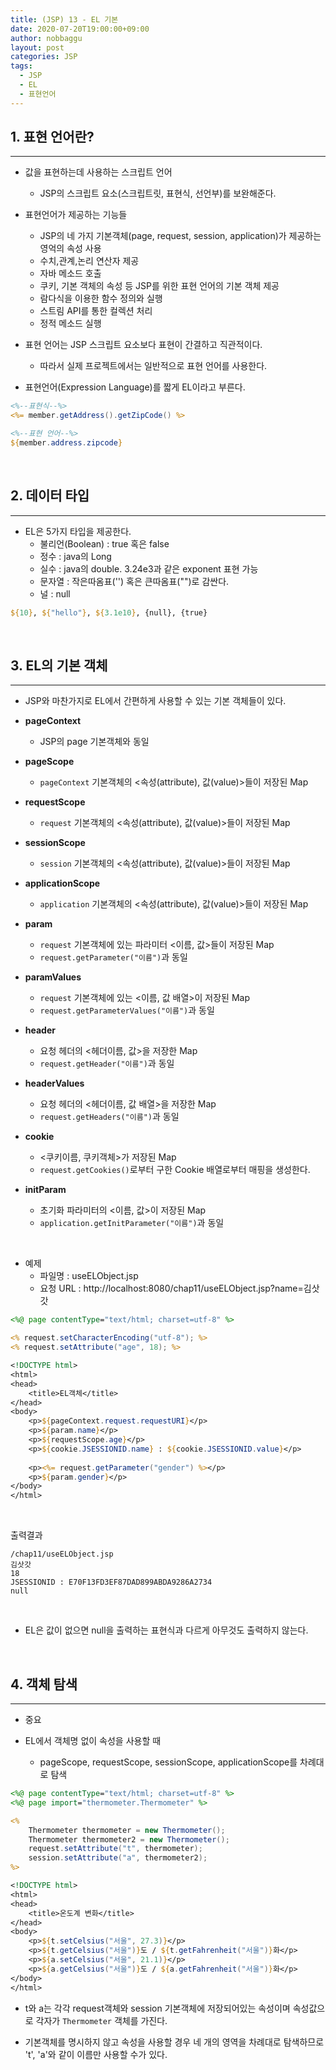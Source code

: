 ```yaml
---
title: (JSP) 13 - EL 기본
date: 2020-07-20T19:00:00+09:00
author: nobbaggu
layout: post
categories: JSP
tags:
  - JSP
  - EL
  - 표현언어
---
```


## 1. 표현 언어란? ##
----

+ 값을 표현하는데 사용하는 스크립트 언어
	+ JSP의 스크립트 요소(스크립트릿, 표현식, 선언부)를 보완해준다.
	
+ 표현언어가 제공하는 기능들
	+ JSP의 네 가지 기본객체(page, request, session, application)가 제공하는 영억의 속성 사용
	+ 수치,관계,논리 연산자 제공
	+ 자바 메소드 호출
	+ 쿠키, 기본 객체의 속성 등 JSP를 위한 표현 언어의 기본 객체 제공
	+ 람다식을 이용한 함수 정의와 실행
	+ 스트림 API를 통한 컬렉션 처리
	+ 정적 메소드 실행
	
+ 표현 언어는 JSP 스크립트 요소보다 표현이 간결하고 직관적이다.
	+ 따라서 실제 프로젝트에서는 일반적으로 표현 언어를 사용한다.

+ 표현언어(Expression Language)를 짧게 EL이라고 부른다.
	
~~~ jsp
<%--표현식--%>
<%= member.getAddress().getZipCode() %>

<%--표현 언어--%>
${member.address.zipcode}
~~~

<br>

## 2. 데이터 타입 ##
----

+ EL은 5가지 타입을 제공한다.
	+ 불리언(Boolean) : true 혹은 false
	+ 정수 : java의 Long
	+ 실수 : java의 double. 3.24e3과 같은 exponent 표현 가능
	+ 문자열 : 작은따옴표('') 혹은 큰따옴표("")로 감싼다.
	+ 널 : null
	
~~~ jsp
${10}, ${"hello"}, ${3.1e10}, {null}, {true}
~~~

<br>

## 3. EL의 기본 객체 ##
----

+ JSP와 마찬가지로 EL에서 간편하게 사용할 수 있는 기본 객체들이 있다.

+ **pageContext**
	+ JSP의 page 기본객체와 동일
	
+ **pageScope**
	+ `pageContext` 기본객체의 \<속성(attribute), 값(value)\>들이 저장된 Map
	
+ **requestScope**
	+ `request` 기본객체의 \<속성(attribute), 값(value)\>들이 저장된 Map

+ **sessionScope**
	+ `session` 기본객체의 \<속성(attribute), 값(value)\>들이 저장된 Map

+ **applicationScope**
	+ `application` 기본객체의 \<속성(attribute), 값(value)\>들이 저장된 Map

+ **param**
	+ `request` 기본객체에 있는 파라미터 \<이름, 값\>들이 저장된 Map
	+ `request.getParameter("이름")`과 동일

+ **paramValues**
	+ `request` 기본객체에 있는 \<이름, 값 배열\>이 저장된 Map
	+ `request.getParameterValues("이름")`과 동일

+ **header**
	+ 요청 헤더의 \<헤더이름, 값\>을 저장한 Map
	+ `request.getHeader("이름")`과 동일

+ **headerValues**
	+ 요청 헤더의 \<헤더이름, 값 배열\>을 저장한 Map
	+ `request.getHeaders("이름")`과 동일

+ **cookie**
	+ \<쿠키이름, 쿠키객체\>가 저장된 Map
	+ `request.getCookies()`로부터 구한 Cookie 배열로부터 매핑을 생성한다.

+ **initParam**
	+ 초기화 파라미터의 \<이름, 값\>이 저장된 Map
	+ `application.getInitParameter("이름")`과 동일
	
<br>

+ 예제
	+ 파일명 : useELObject.jsp
	+ 요청 URL : http://localhost:8080/chap11/useELObject.jsp?name=김삿갓

~~~ jsp
<%@ page contentType="text/html; charset=utf-8" %>

<% request.setCharacterEncoding("utf-8"); %>
<% request.setAttribute("age", 18); %>

<!DOCTYPE html>
<html>
<head>
	<title>EL객체</title>
</head>
<body>
	<p>${pageContext.request.requestURI}</p>
	<p>${param.name}</p>
	<p>${requestScope.age}</p>
	<p>${cookie.JSESSIONID.name} : ${cookie.JSESSIONID.value}</p>
	
	<p><%= request.getParameter("gender") %></p>
	<p>${param.gender}</p>
</body>
</html>
~~~

<br>

출력결과

~~~ text
/chap11/useELObject.jsp
김삿갓
18
JSESSIONID : E70F13FD3EF87DAD899ABDA9286A2734
null
~~~

<br>

+ EL은 값이 없으면 null을 출력하는 표현식과 다르게 아무것도 출력하지 않는다.

<br>

## 4. 객체 탐색 ##
----

+ 중요

+ EL에서 객체명 없이 속성을 사용할 때
	+ pageScope, requestScope, sessionScope, applicationScope를 차례대로 탐색
	
~~~ jsp
<%@ page contentType="text/html; charset=utf-8" %>
<%@ page import="thermometer.Thermometer" %>

<%
	Thermometer thermometer = new Thermometer();
	Thermometer thermometer2 = new Thermometer();
	request.setAttribute("t", thermometer);
	session.setAttribute("a", thermometer2);
%>

<!DOCTYPE html>
<html>
<head>
	<title>온도계 변화</title>
</head>
<body>
	<p>${t.setCelsius("서울", 27.3)}</p>
	<p>${t.getCelsius("서울")}도 / ${t.getFahrenheit("서울")}화</p>
	<p>${a.setCelsius("서울", 21.1)}</p>
	<p>${a.getCelsius("서울")}도 / ${a.getFahrenheit("서울")}화</p>
</body>
</html>
~~~

+ t와 a는 각각 request객체와 session 기본객체에 저장되어있는 속성이며 속성값으로 각자가 `Thermometer` 객체를 가진다.

+ 기본객체를 명시하지 않고 속성을 사용할 경우 네 개의 영역을 차례대로 탐색하므로 't', 'a'와 같이 이름만 사용할 수가 있다.
